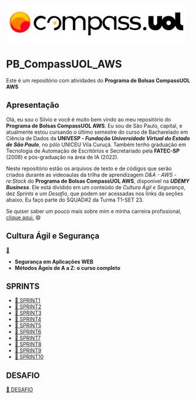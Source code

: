 ![Logo da CompassUoL](/img/Logo_CompassUOL.png)
# PB_CompassUOL_AWS
Este é um repositório com atividades do **Programa de Bolsas CompassUOL AWS**

## Apresentação
Olá, eu sou o Silvio e você é muito bem vindo ao meu repositório do **Programa de Bolsas CompassUOL AWS**. Eu sou de São Paulo, capital, e atualmente estou cursando o último
semestre do curso de Bacharelado em Ciência de Dados da **UNIVESP - _Fundação Universidade Virtual do Estado de São Paulo_**, no pólo UNICEU Vila Curuçá. Também tenho graduação em Tecnologia de Automação de Escritórios e Secretariado pela **FATEC-SP** (2008) e pós-graduação na área de IA (2022).<br>

Neste repositório estão os arquivos de texto e de códigos que serão criados durante as
videoaulas da trilha de aprendizagem *D&A - AWS - re:Stack* do **Programa de Bolsas CompassUOL AWS**, disponível na **_UDEMY Business_**. Ele está dividido em um conteúdo de *Cultura Ágil e Segurança*, dez *Sprints* e um *Desafio*, que podem ser acessadas nos links da seções abaixo. Eu faço parte do SQUAD#2 da Turma T1-SET 23.

Se quiser saber um pouco mais sobre mim e minha carreira profissional, [clique aqui.](https://www.linkedin.com/in/silvio-cesar-teixeira) :smile:

## Cultura Ágil e Segurança

[:file_folder:](CULTURA%20ÁGIL%20e%20SEGURANÇA/)

* **Segurança em Aplicações WEB**
* **Métodos Ágeis de A a Z: o curso completo**


## SPRINTS

* [:file_folder: SPRINT1](SPRINT%201/)
* [:file_folder: SPRINT2](SPRINT%202/)
* [:file_folder: SPRINT3](SPRINT%203/)
* [:file_folder: SPRINT4](SPRINT%204/)
* [:file_folder: SPRINT5](SPRINT%205/)
* [:file_folder: SPRINT6](SPRINT%206/)
* [:file_folder: SPRINT7](SPRINT%207/)
* [:file_folder: SPRINT8](SPRINT%208/)
* [:file_folder: SPRINT9](SPRINT%209/)
* [:file_folder: SPRINT10](SPRINT%2010/)

## DESAFIO
[:file_folder: DESAFIO](DESAFIO/)